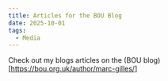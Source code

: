 ```yaml
---
title: Articles for the BOU Blog
date: 2025-10-01
tags:
  - Media
---
```


Check out my blogs articles on the (BOU blog)[https://bou.org.uk/author/marc-gilles/]
<!--more-->